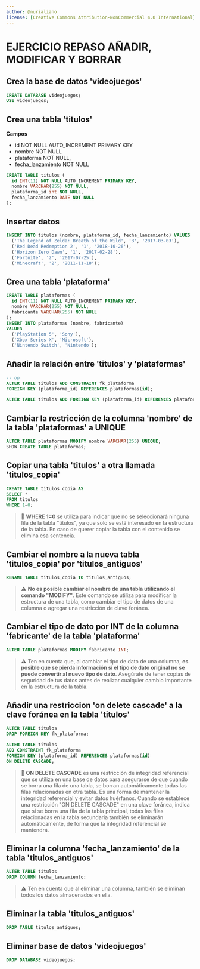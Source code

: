 ```yaml
---
author: @nurialiano
license: [Creative Commons Attribution-NonCommercial 4.0 International](https://creativecommons.org/licenses/by-nc/4.0/legalcode)
---
```


# EJERCICIO REPASO AÑADIR, MODIFICAR Y BORRAR

## Crea la base de datos 'videojuegos'

~~~sql
CREATE DATABASE videojuegos;
USE videojuegos;
~~~

## Crea una tabla 'titulos'

**Campos**

- id NOT NULL AUTO_INCREMENT PRIMARY KEY
- nombre NOT NULL
- plataforma NOT NULL,
- fecha_lanzamiento NOT NULL

~~~sql
CREATE TABLE titulos (
  id INT(11) NOT NULL AUTO_INCREMENT PRIMARY KEY,
  nombre VARCHAR(255) NOT NULL,
  plataforma_id int NOT NULL,
  fecha_lanzamiento DATE NOT NULL
);
~~~

## Insertar datos

~~~sql
INSERT INTO titulos (nombre, plataforma_id, fecha_lanzamiento) VALUES
  ('The Legend of Zelda: Breath of the Wild', '3', '2017-03-03'),
  ('Red Dead Redemption 2', '1', '2018-10-26'),
  ('Horizon Zero Dawn', '1', '2017-02-28'),
  ('Fortnite', '2', '2017-07-25'),
  ('Minecraft', '2', '2011-11-18');
~~~

## Crea una tabla 'plataforma'

~~~sql
CREATE TABLE plataformas (
  id INT(11) NOT NULL AUTO_INCREMENT PRIMARY KEY,
  nombre VARCHAR(255) NOT NULL,
  fabricante VARCHAR(255) NOT NULL
);
INSERT INTO plataformas (nombre, fabricante)
VALUES
  ('PlayStation 5', 'Sony'),
  ('Xbox Series X', 'Microsoft'),
  ('Nintendo Switch', 'Nintendo');
~~~

## Añadir la relación entre 'titulos' y 'plataformas'

~~~sql
-- op
ALTER TABLE titulos ADD CONSTRAINT fk_plataforma
FOREIGN KEY (plataforma_id) REFERENCES plataformas(id);

ALTER TABLE titulos ADD FOREIGN KEY (plataforma_id) REFERENCES plataformas(id);
~~~

## Cambiar la restricción de la columna 'nombre' de la tabla 'plataformas' a UNIQUE

~~~sql
ALTER TABLE plataformas MODIFY nombre VARCHAR(255) UNIQUE;
SHOW CREATE TABLE plataformas;
~~~

## Copiar una tabla 'titulos' a otra llamada 'titulos_copia'

~~~sql
CREATE TABLE titulos_copia AS
SELECT *
FROM titulos
WHERE 1=0;
~~~

>:pencil: **WHERE 1=0** se utiliza para indicar que no se seleccionará ninguna fila de la tabla "titulos", ya que solo se está interesado en la estructura de la tabla.
En caso de querer copiar la tabla con el contenido se elimina esa sentencia.

## Cambiar el nombre a la nueva tabla 'titulos_copia' por 'titulos_antiguos'

~~~sql
RENAME TABLE titulos_copia TO titulos_antiguos;
~~~

>:warning: **No es posible cambiar el nombre de una tabla utilizando el comando "MODIFY"**. Este comando se utiliza para modificar la estructura de una tabla, como cambiar el tipo de datos de una columna o agregar una restricción de clave foránea.

## Cambiar el tipo de dato por INT de la columna 'fabricante' de la tabla 'plataforma'

~~~sql
ALTER TABLE plataformas MODIFY fabricante INT;
~~~

>:warning: Ten en cuenta que, al cambiar el tipo de dato de una columna, **es posible que se pierda información si el tipo de dato original no se puede convertir al nuevo tipo de dato**. Asegúrate de tener copias de seguridad de tus datos antes de realizar cualquier cambio importante en la estructura de la tabla.

## Añadir una restriccion 'on delete cascade' a la clave foránea en la tabla 'titulos'

~~~sql
ALTER TABLE titulos
DROP FOREIGN KEY fk_plataforma;

ALTER TABLE titulos
ADD CONSTRAINT fk_plataforma
FOREIGN KEY (plataforma_id) REFERENCES plataformas(id)
ON DELETE CASCADE;
~~~

>:pencil: **ON DELETE CASCADE** es una restricción de integridad referencial que se utiliza en una base de datos para asegurarse de que cuando se borra una fila de una tabla, se borran automáticamente todas las filas relacionadas en otra tabla. Es una forma de mantener la integridad referencial y evitar datos huérfanos.
Cuando se establece una restricción "ON DELETE CASCADE" en una clave foránea, indica que si se borra una fila de la tabla principal, todas las filas relacionadas en la tabla secundaria también se eliminarán automáticamente, de forma que la integridad referencial se mantendrá.

## Eliminar la columna 'fecha_lanzamiento' de la tabla 'titulos_antiguos'

~~~sql
ALTER TABLE titulos
DROP COLUMN fecha_lanzamiento;
~~~

>:warning: Ten en cuenta que al eliminar una columna, también se eliminan todos los datos almacenados en ella.

## Eliminar la tabla 'titulos_antiguos'

~~~sql
DROP TABLE titulos_antiguos;
~~~

## Eliminar base de datos 'videojuegos'

~~~sql
DROP DATABASE videojuegos;
~~~
